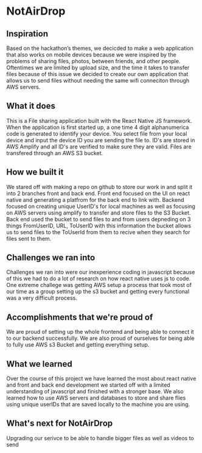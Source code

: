 # NotAirDrop

## Inspiration
Based on the hackathon’s themes, we decicded to make a web application that also works on mobile devices because we were inspired by the problems of sharing files, photos, between friends, and other people. Oftentimes we are limited by upload size, and the time it takes to transfer files because of this issue we decided to create our own application that allows us to send files without needing the same wifi conneciton through AWS servers.
## What it does
This is a File sharing application built with the React Native JS framework. When the application is first started up, a one time 4 digit alphanumerica code is generated to identify your device. You select file from your local device and input the device ID you are sending the file to. ID's are stored in AWS Amplify and all ID's are verified to make sure they are valid. Files are transfered through an AWS S3 bucket.
## How we built it
We stared off with making a repo on github to store our work in and split it into 2 branches front and back end. Front end focused on the UI on react native and generating a platfrom for the back end to link with. Backend focused on creating unique UserID's for local machines as well as focusing on AWS servers using amplify to transfer and store files to the S3 Bucket. Back end used the bucket to send files to and from users depneding on 3 things FromUserID, URL, ToUserID with this information the bucket allows us to send files to the ToUserId from them to recive when they search for files sent to them.
## Challenges we ran into
Challenges we ran into were our inexperience coding in javascript because of this we had to do a lot of research on how react native uses js to code. One extreme challege was getting AWS setup a process that took most of our time as a group setting up the s3 bucket and getting every functional was a very difficult process.
## Accomplishments that we're proud of
We are proud of setting up the whole frontend and being able to connect it to our backend successfully. We are also proud of ourselves for being able to fully use AWS s3 Bucket and getting everything setup.
## What we learned
Over the course of this project we have learned the most about react native and front and back end development we started off with a limited understanding of javascript and finished with a stronger base. We also learned how to use AWS servers and databases to store and share flies using unique userIDs that are saved locally to the machine you are using.
## What's next for NotAirDrop
Upgrading our serivce to be able to handle bigger files as well as videos to send
